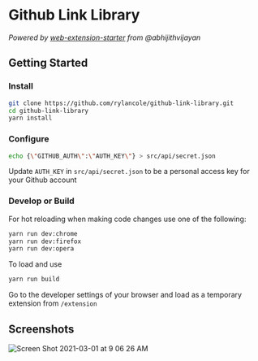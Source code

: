 # Github Link Library

_Powered by [web-extension-starter](https://github.com/abhijithvijayan/web-extension-starter/tree/react-typescript) from @abhijithvijayan_

## Getting Started

### Install

```sh
git clone https://github.com/rylancole/github-link-library.git
cd github-link-library
yarn install
``` 

### Configure

```sh
echo {\"GITHUB_AUTH\":\"AUTH_KEY\"} > src/api/secret.json
```
Update `AUTH_KEY` in `src/api/secret.json` to be a personal access key for your Github account

### Develop or Build

For hot reloading when making code changes use one of the following:
```sh
yarn run dev:chrome
yarn run dev:firefox
yarn run dev:opera
```

To load and use
```sh
yarn run build
```
Go to the developer settings of your browser and load as a temporary extension from `/extension`

## Screenshots

![Screen Shot 2021-03-01 at 9 06 26 AM](https://user-images.githubusercontent.com/35235782/109531998-75203100-7a6d-11eb-930d-34f6d13f7238.png)

